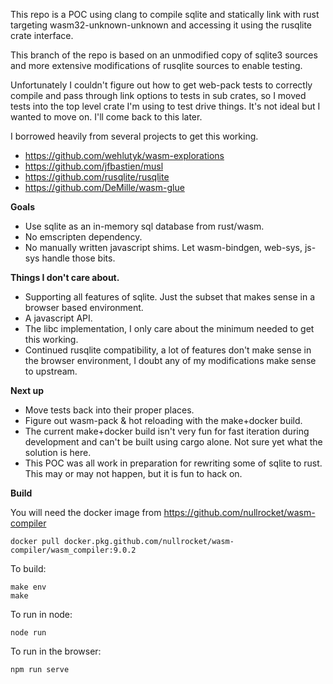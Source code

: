 This repo is a POC using clang to compile sqlite and statically link with rust targeting wasm32-unknown-unknown and accessing it using the rusqlite crate interface.

This branch of the repo is based on an unmodified copy of sqlite3 sources and more extensive modifications of rusqlite sources to enable testing.

Unfortunately I couldn't figure out how to get web-pack tests to correctly compile and pass through link options to tests in sub crates, so I moved tests into
the top level crate I'm using to test drive things. It's not ideal but I wanted to move on. I'll come back to this later.
  

I borrowed heavily from several projects to get this working. 
* https://github.com/wehlutyk/wasm-explorations
* https://github.com/jfbastien/musl
* https://github.com/rusqlite/rusqlite
* https://github.com/DeMille/wasm-glue


**Goals**
* Use sqlite as an in-memory sql database from rust/wasm.
* No emscripten dependency.
* No manually written javascript shims. Let wasm-bindgen, web-sys, js-sys handle those bits.


**Things I don't care about.**
* Supporting all features of sqlite. Just the subset that makes sense in a browser based environment.
* A javascript API. 
* The libc implementation, I only care about the minimum needed to get this working. 
* Continued rusqlite compatibility, a lot of features don't make sense in the browser environment, I doubt any
of my modifications make sense to upstream.


**Next up**
* Move tests back into their proper places.
* Figure out wasm-pack & hot reloading with the make+docker build. 
* The current make+docker build isn't very fun for fast iteration during development and can't be built using cargo alone.
Not sure yet what the solution is here. 
* This POC was all work in preparation for rewriting some of sqlite to rust. This may or may not happen, but it is fun to hack on.

**Build**

You will need the docker image from https://github.com/nullrocket/wasm-compiler 

```
docker pull docker.pkg.github.com/nullrocket/wasm-compiler/wasm_compiler:9.0.2
```
To build:
```
make env
make
```
To run in node:
```
node run
```

To run in the browser:
```
npm run serve
```